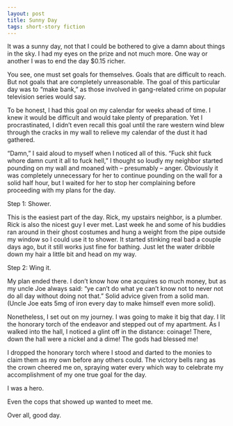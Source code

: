 ```yaml
---
layout: post
title: Sunny Day
tags: short-story fiction
---
```


It was a sunny day, not that I could be bothered to give a damn about things in
the sky. I had my eyes on the prize and not much more. One way or another I was
to end the day $0.15 richer.

You see, one must set goals for themselves. Goals that are difficult to reach.
But not goals that are completely unreasonable. The goal of this particular day
was to “make bank,” as those involved in gang-related crime on popular
television series would say.

To be honest, I had this goal on my calendar for weeks ahead of time. I knew it
would be difficult and would take plenty of preparation. Yet I procrastinated, I
didn’t even recall this goal until the rare western wind blew through the cracks
in my wall to relieve my calendar of the dust it had gathered.

“Damn,” I said aloud to myself when I noticed all of this. “Fuck shit fuck whore
damn cunt it all to fuck hell,” I thought so loudly my neighbor started pounding
on my wall and moaned with – presumably – anger. Obviously it was completely
unnecessary for her to continue pounding on the wall for a solid half hour, but
I waited for her to stop her complaining before proceeding with my plans for the
day.

Step 1: Shower.

This is the easiest part of the day. Rick, my upstairs neighbor, is a plumber.
Rick is also the nicest guy I ever met. Last week he and some of his buddies ran
around in their ghost costumes and hung a weight from the pipe outside my window
so I could use it to shower. It started stinking real bad a couple days ago, but
it still works just fine for bathing. Just let the water dribble down my hair a
little bit and head on my way.

Step 2: Wing it.

My plan ended there. I don’t know how one acquires so much money, but as my
uncle Joe always said: “ye can’t do what ye can’t know not to never not do all
day without doing not that.” Solid advice given from a solid man. (Uncle Joe
eats 5mg of iron every day to make himself even more solid).

Nonetheless, I set out on my journey. I was going to make it big that day. I lit
the honorary torch of the endeavor and stepped out of my apartment. As I walked
into the hall, I noticed a glint off in the distance: coinage! There, down the
hall were a nickel and a dime! The gods had blessed me!

I dropped the honorary torch where I stood and darted to the monies to claim
them as my own before any others could. The victory bells rang as the crown
cheered me on, spraying water every which way to celebrate my accomplishment of
my one true goal for the day.

I was a hero.

Even the cops that showed up wanted to meet me.

Over all, good day.

